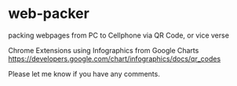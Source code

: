 # web-packer
packing webpages from PC to Cellphone via QR Code, or vice verse

Chrome Extensions using Infographics from Google Charts
https://developers.google.com/chart/infographics/docs/qr_codes

Please let me know if you have any comments.
